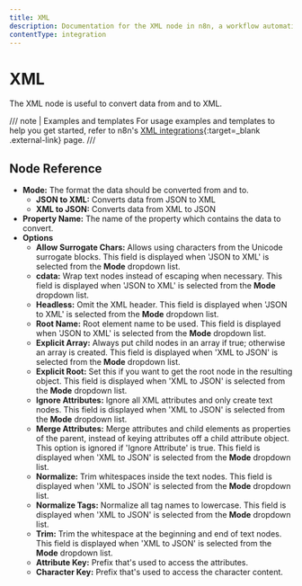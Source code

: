 ```yaml
---
title: XML
description: Documentation for the XML node in n8n, a workflow automation platform. Includes guidance on usage, and links to examples.
contentType: integration
---
```


# XML

The XML node is useful to convert data from and to XML.

/// note | Examples and templates
For usage examples and templates to help you get started, refer to n8n's [XML integrations](https://n8n.io/integrations/xml/){:target=_blank .external-link} page.
///

## Node Reference

- **Mode:** The format the data should be converted from and to.
	- **JSON to XML:** Converts data from JSON to XML
    - **XML to JSON:** Converts data from XML to JSON
- **Property Name:** The name of the property which contains the data to convert. 
- **Options**
	- **Allow Surrogate Chars:** Allows using characters from the Unicode surrogate blocks. This field is displayed when 'JSON to XML' is selected from the **Mode** dropdown list.
    - **cdata:**  Wrap text nodes instead of escaping when necessary. This field is displayed when 'JSON to XML' is selected from the **Mode** dropdown list.
    - **Headless:** Omit the XML header. This field is displayed when 'JSON to XML' is selected from the **Mode** dropdown list.
    - **Root Name:** Root element name to be used. This field is displayed when 'JSON to XML' is selected from the **Mode** dropdown list.
    - **Explicit Array:** Always put child nodes in an array if true; otherwise an array is created. This field is displayed when 'XML to JSON' is selected from the **Mode** dropdown list.
    - **Explicit Root:** Set this if you want to get the root node in the resulting object. This field is displayed when 'XML to JSON' is selected from the **Mode** dropdown list.
    - **Ignore Attributes:** Ignore all XML attributes and only create text nodes. This field is displayed when 'XML to JSON' is selected from the **Mode** dropdown list.
    - **Merge Attributes:** Merge attributes and child elements as properties of the parent, instead of keying attributes off a child attribute object. This option is ignored if 'Ignore Attribute' is true. This field is displayed when 'XML to JSON' is selected from the **Mode** dropdown list.
    - **Normalize:** Trim whitespaces inside the text nodes. This field is displayed when 'XML to JSON' is selected from the **Mode** dropdown list.
    - **Normalize Tags:** Normalize all tag names to lowercase. This field is displayed when 'XML to JSON' is selected from the **Mode** dropdown list.
    - **Trim:** Trim the whitespace at the beginning and end of text nodes. This field is displayed when 'XML to JSON' is selected from the **Mode** dropdown list.
    - **Attribute Key:** Prefix that's used to access the attributes.
    - **Character Key:** Prefix that's used to access the character content.
